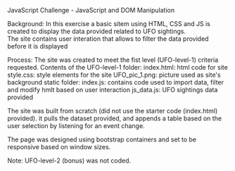 JavaScript Challenge -  JavaScript and DOM Manipulation

Background:
In this exercise a basic sitem using HTML, CSS and JS is created to display the data provided related to UFO sightings.  
The site contains user interation that allows to filter the data provided before it is displayed

Process:
The site was created to meet the fist level (UFO-level-1) criteria requested. 
    Contents of the UFO-level-1 folder:
        index.html:
            html code for site
        style.css:
            style elements for the site
        UFO_pic_1.png:
            picture used as site's background
        static folder:
            index.js:
                contains code used to import data, filter and modify hmlt based on user interaction
            js_data.js:
                UFO sightings data provided

The site was built from scratch (did not use the starter code (index.html) provided). it pulls the dataset provided, and appends a table based on the user selection by listening for an event change. 

The page was designed using bootstrap containers and set to be responsive based on window sizes.


Note:
UFO-level-2 (bonus) was not coded.